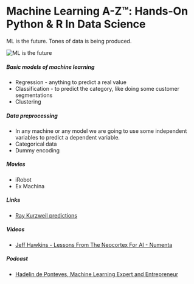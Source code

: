 # Machine Learning A-Z™: Hands-On Python & R In Data Science

ML is the future.
Tones of data is being produced.

![ML is the future](https://github.com/vanessasena/MachineLearning/images/MLisfuture.png "ML is the future")

##### Basic models of machine learning
* Regression - anything to predict a real value
* Classification - to predict the category, like doing some customer segmentations
* Clustering

##### Data preprocessing
* In any machine or any model we are going to use some independent variables to predict a dependent variable.
* Categorical data
* Dummy encoding

##### Movies
* iRobot
* Ex Machina

##### Links
* [Ray Kurzweil predictions](https://singularityhub.com/2015/01/26/ray-kurzweils-mind-boggling-predictions-for-the-next-25-years/#sm.0000grmttd178hfr9xcq7kza4ucn0)

##### Videos
* [Jeff Hawkins - Lessons From The Neocortex For AI - Numenta](https://www.youtube.com/watch?v=uOA392B82qs)

##### Podcast
* [Hadelin de Ponteves, Machine Learning Expert and Entrepreneur](https://www.superdatascience.com/sds-002-machine-learning-recommender-systems-and-the-future-of-data-with-hadelin-de-ponteves/)
